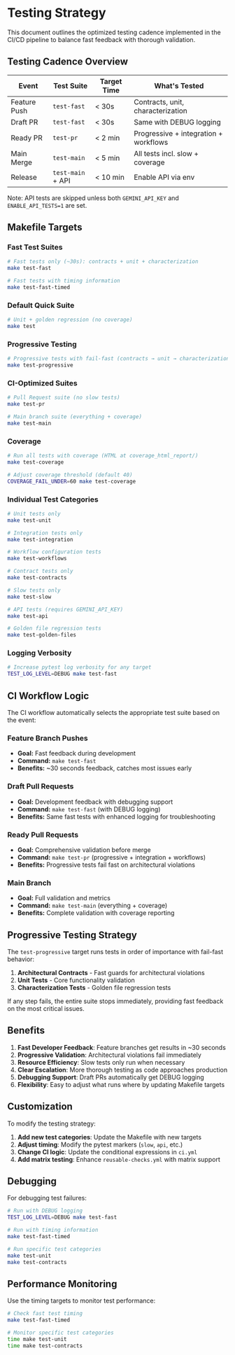 # Testing Strategy

This document outlines the optimized testing cadence implemented in the CI/CD pipeline to balance fast feedback with thorough validation.

## Testing Cadence Overview

| Event | Test Suite | Target Time | What's Tested |
|-------|------------|-------------|---------------|
| Feature Push | `test-fast` | < 30s | Contracts, unit, characterization |
| Draft PR | `test-fast` | < 30s | Same with DEBUG logging |
| Ready PR | `test-pr` | < 2 min | Progressive + integration + workflows |
| Main Merge | `test-main` | < 5 min | All tests incl. slow + coverage |
| Release | `test-main` + API | < 10 min | Enable API via env |

Note: API tests are skipped unless both `GEMINI_API_KEY` and `ENABLE_API_TESTS=1` are set.

## Makefile Targets

### Fast Test Suites

```bash
# Fast tests only (~30s): contracts + unit + characterization
make test-fast

# Fast tests with timing information
make test-fast-timed
```

### Default Quick Suite

```bash
# Unit + golden regression (no coverage)
make test
```

### Progressive Testing

```bash
# Progressive tests with fail-fast (contracts → unit → characterization)
make test-progressive
```

### CI-Optimized Suites

```bash
# Pull Request suite (no slow tests)
make test-pr

# Main branch suite (everything + coverage)
make test-main
```

### Coverage

```bash
# Run all tests with coverage (HTML at coverage_html_report/)
make test-coverage

# Adjust coverage threshold (default 40)
COVERAGE_FAIL_UNDER=60 make test-coverage
```

### Individual Test Categories

```bash
# Unit tests only
make test-unit

# Integration tests only
make test-integration

# Workflow configuration tests
make test-workflows

# Contract tests only
make test-contracts

# Slow tests only
make test-slow

# API tests (requires GEMINI_API_KEY)
make test-api

# Golden file regression tests
make test-golden-files
```

### Logging Verbosity

```bash
# Increase pytest log verbosity for any target
TEST_LOG_LEVEL=DEBUG make test-fast
```

## CI Workflow Logic

The CI workflow automatically selects the appropriate test suite based on the event:

### Feature Branch Pushes

- **Goal:** Fast feedback during development
- **Command:** `make test-fast`
- **Benefits:** ~30 seconds feedback, catches most issues early

### Draft Pull Requests

- **Goal:** Development feedback with debugging support
- **Command:** `make test-fast` (with DEBUG logging)
- **Benefits:** Same fast tests with enhanced logging for troubleshooting

### Ready Pull Requests

- **Goal:** Comprehensive validation before merge
- **Command:** `make test-pr` (progressive + integration + workflows)
- **Benefits:** Progressive tests fail fast on architectural violations

### Main Branch

- **Goal:** Full validation and metrics
- **Command:** `make test-main` (everything + coverage)
- **Benefits:** Complete validation with coverage reporting

## Progressive Testing Strategy

The `test-progressive` target runs tests in order of importance with fail-fast behavior:

1. **Architectural Contracts** - Fast guards for architectural violations
2. **Unit Tests** - Core functionality validation
3. **Characterization Tests** - Golden file regression tests

If any step fails, the entire suite stops immediately, providing fast feedback on the most critical issues.

## Benefits

1. **Fast Developer Feedback**: Feature branches get results in ~30 seconds
2. **Progressive Validation**: Architectural violations fail immediately
3. **Resource Efficiency**: Slow tests only run when necessary
4. **Clear Escalation**: More thorough testing as code approaches production
5. **Debugging Support**: Draft PRs automatically get DEBUG logging
6. **Flexibility**: Easy to adjust what runs where by updating Makefile targets

## Customization

To modify the testing strategy:

1. **Add new test categories**: Update the Makefile with new targets
2. **Adjust timing**: Modify the pytest markers (`slow`, `api`, etc.)
3. **Change CI logic**: Update the conditional expressions in `ci.yml`
4. **Add matrix testing**: Enhance `reusable-checks.yml` with matrix support

## Debugging

For debugging test failures:

```bash
# Run with DEBUG logging
TEST_LOG_LEVEL=DEBUG make test-fast

# Run with timing information
make test-fast-timed

# Run specific test categories
make test-unit
make test-contracts
```

## Performance Monitoring

Use the timing targets to monitor test performance:

```bash
# Check fast test timing
make test-fast-timed

# Monitor specific test categories
time make test-unit
time make test-contracts
```
